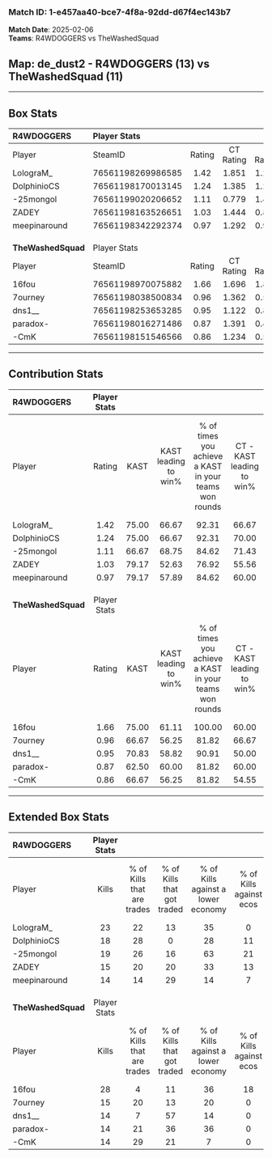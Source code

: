 ### Match ID: 1-e457aa40-bce7-4f8a-92dd-d67f4ec143b7  
**Match Date**: 2025-02-06  
**Teams**: R4WDOGGERS vs TheWashedSquad  

## **Map**: de_dust2 - R4WDOGGERS (13) vs TheWashedSquad (11)  
---  

## Box Stats  

| **R4WDOGGERS**     | Player Stats      |        |           |          |       |       |       |         |        |      |     |
| :- | :- | :-: | :-: | :-: | :-: | :-: | :-: | :-: | :-: | :-: | :-: |
| Player             | SteamID           | Rating | CT Rating | T Rating | KAST  |  ADR  | Kills | Assists | Deaths | K/D  | HS% |
| LolograM_          | 76561198269986585 |  1.42  |   1.851   |  1.221   | 75.00 | 93.3  |  23   |    5    |   15   | 1.53 | 73  |
| DolphinioCS        | 76561198170013145 |  1.24  |   1.385   |  1.230   | 75.00 | 92.3  |  18   |    5    |   15   | 1.20 | 50  |
| -25mongol          | 76561199020206652 |  1.11  |   0.779   |  1.480   | 66.67 | 70.5  |  19   |    6    |   17   | 1.12 | 31  |
| ZADEY              | 76561198163526651 |  1.03  |   1.444   |  0.839   | 79.17 | 77.1  |  15   |    6    |   19   | 0.79 | 46  |
| meepinaround       | 76561198342292374 |  0.97  |   1.292   |  0.965   | 79.17 | 69.5  |  14   |    7    |   19   | 0.74 | 42  |
|                    |                   |        |           |          |       |       |       |         |        |      |     |
|                    |                   |        |           |          |       |       |       |         |        |      |     |
|                    |                   |        |           |          |       |       |       |         |        |      |     |
| **TheWashedSquad** | Player Stats      |        |           |          |       |       |       |         |        |      |     |
| Player             | SteamID           | Rating | CT Rating | T Rating | KAST  |  ADR  | Kills | Assists | Deaths | K/D  | HS% |
| 16fou              | 76561198970075882 |  1.66  |   1.696   |  1.851   | 75.00 | 128.6 |  28   |    8    |   18   | 1.56 | 28  |
| 7ourney            | 76561198038500834 |  0.96  |   1.362   |  0.558   | 66.67 | 74.5  |  15   |    8    |   18   | 0.83 | 60  |
| dns1__             | 76561198253653285 |  0.95  |   1.122   |  0.864   | 70.83 | 74.8  |  14   |    6    |   18   | 0.78 | 71  |
| paradox-           | 76561198016271486 |  0.87  |   1.391   |  0.438   | 62.50 | 72.4  |  14   |    4    |   18   | 0.78 | 71  |
| -CmK               | 76561198151546566 |  0.86  |   1.234   |  0.571   | 66.67 | 52.2  |  14   |    4    |   17   | 0.82 | 64  |
---  

## Contribution Stats  

| **R4WDOGGERS**     | Player Stats |       |                      |                                                        |                           |                                                             |                          |                                                            |
| :- | :-: | :-: | :-: | :-: | :-: | :-: | :-: | :-: |
| Player             |    Rating    | KAST  | KAST leading to win% | % of times you achieve a KAST in your teams won rounds | CT - KAST leading to win% | CT - % of times you achieve a KAST in your teams won rounds | T - KAST leading to win% | T - % of times you achieve a KAST in your teams won rounds |
| LolograM_          |     1.42     | 75.00 |        66.67         |                         92.31                          |           66.67           |                            85.71                            |          66.67           |                           100.00                           |
| DolphinioCS        |     1.24     | 75.00 |        66.67         |                         92.31                          |           70.00           |                           100.00                            |          62.50           |                           83.33                            |
| -25mongol          |     1.11     | 66.67 |        68.75         |                         84.62                          |           71.43           |                            71.43                            |          66.67           |                           100.00                           |
| ZADEY              |     1.03     | 79.17 |        52.63         |                         76.92                          |           55.56           |                            71.43                            |          50.00           |                           83.33                            |
| meepinaround       |     0.97     | 79.17 |        57.89         |                         84.62                          |           60.00           |                            85.71                            |          55.56           |                           83.33                            |
|                    |              |       |                      |                                                        |                           |                                                             |                          |                                                            |
|                    |              |       |                      |                                                        |                           |                                                             |                          |                                                            |
|                    |              |       |                      |                                                        |                           |                                                             |                          |                                                            |
| **TheWashedSquad** | Player Stats |       |                      |                                                        |                           |                                                             |                          |                                                            |
| Player             |    Rating    | KAST  | KAST leading to win% | % of times you achieve a KAST in your teams won rounds | CT - KAST leading to win% | CT - % of times you achieve a KAST in your teams won rounds | T - KAST leading to win% | T - % of times you achieve a KAST in your teams won rounds |
| 16fou              |     1.66     | 75.00 |        61.11         |                         100.00                         |           60.00           |                           100.00                            |          62.50           |                           100.00                           |
| 7ourney            |     0.96     | 66.67 |        56.25         |                         81.82                          |           66.67           |                           100.00                            |          42.86           |                           60.00                            |
| dns1__             |     0.95     | 70.83 |        58.82         |                         90.91                          |           50.00           |                            83.33                            |          71.43           |                           100.00                           |
| paradox-           |     0.87     | 62.50 |        60.00         |                         81.82                          |           60.00           |                           100.00                            |          60.00           |                           60.00                            |
| -CmK               |     0.86     | 66.67 |        56.25         |                         81.82                          |           54.55           |                           100.00                            |          60.00           |                           60.00                            |
---  

## Extended Box Stats  

| **R4WDOGGERS**     | Player Stats |                            |                            |                                    |                         |                              |                                 |        |                             |                                     |                          |                               |                            |
| :- | :-: | :-: | :-: | :-: | :-: | :-: | :-: | :-: | :-: | :-: | :-: | :-: | :-: |
| Player             |    Kills     | % of Kills that are trades | % of Kills that got traded | % of Kills against a lower economy | % of Kills against ecos | % of Kills that are flawless | % of Kills that are close duels | Deaths | % of Deaths that get traded | % of Deaths against a lower economy | % of Deaths against ecos | % of Deaths that are flawless | % of Deaths that are close |
| LolograM_          |      23      |             22             |             13             |                 35                 |            0            |              57              |                9                |   15   |             33              |                 13                  |            0             |              73               |             13             |
| DolphinioCS        |      18      |             28             |             0              |                 28                 |           11            |              61              |                6                |   15   |             20              |                 20                  |            13            |              60               |             13             |
| -25mongol          |      19      |             26             |             16             |                 63                 |           21            |              68              |               11                |   17   |              6              |                 18                  |            6             |              76               |             0              |
| ZADEY              |      15      |             20             |             20             |                 33                 |           13            |              60              |               13                |   19   |             26              |                 21                  |            5             |              89               |             0              |
| meepinaround       |      14      |             14             |             29             |                 14                 |            7            |              57              |               14                |   19   |             37              |                 26                  |            5             |              63               |             5              |
|                    |              |                            |                            |                                    |                         |                              |                                 |        |                             |                                     |                          |                               |                            |
|                    |              |                            |                            |                                    |                         |                              |                                 |        |                             |                                     |                          |                               |                            |
|                    |              |                            |                            |                                    |                         |                              |                                 |        |                             |                                     |                          |                               |                            |
| **TheWashedSquad** | Player Stats |                            |                            |                                    |                         |                              |                                 |        |                             |                                     |                          |                               |                            |
| Player             |    Kills     | % of Kills that are trades | % of Kills that got traded | % of Kills against a lower economy | % of Kills against ecos | % of Kills that are flawless | % of Kills that are close duels | Deaths | % of Deaths that get traded | % of Deaths against a lower economy | % of Deaths against ecos | % of Deaths that are flawless | % of Deaths that are close |
| 16fou              |      28      |             4              |             11             |                 36                 |           18            |              82              |                4                |   18   |             28              |                 17                  |            0             |              72               |             11             |
| 7ourney            |      15      |             20             |             13             |                 20                 |            0            |              80              |                7                |   18   |              0              |                 11                  |            6             |              61               |             11             |
| dns1__             |      14      |             7              |             57             |                 14                 |            0            |              71              |               14                |   18   |             17              |                 11                  |            0             |              50               |             17             |
| paradox-           |      14      |             21             |             36             |                 36                 |            0            |              71              |                7                |   18   |             17              |                 11                  |            6             |              61               |             6              |
| -CmK               |      14      |             29             |             21             |                 7                  |            0            |              50              |                0                |   17   |             12              |                 18                  |            6             |              71               |             6              |
